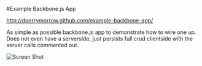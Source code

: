 #Example Backbone.js App

<http://dperrymorrow.github.com/example-backbone-app/>

As simple as possible backbone.js app to demonstrate how to wire one up. Does not even have a serverside, just persists full crud clientside with the server calls commented out.

![Screen Shot](https://raw.github.com/dperrymorrow/example-backbone-app/master/img/screen-shot.jpg)
